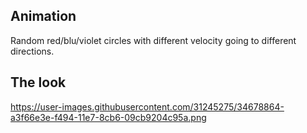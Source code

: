 ## Animation

Random red/blu/violet circles with different velocity going to different directions.

## The look

https://user-images.githubusercontent.com/31245275/34678864-a3f66e3e-f494-11e7-8cb6-09cb9204c95a.png
